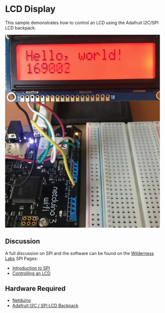 # LCD Display

This sample demonstrates how to control an LCD using the Adafruit I2C/SPI LCD backpack.

![LCD Backpack](SPILCDHelloWorld.png)

## Discussion

A full discussion on SPI and the software can be found on the [Wilderness Labs](https://www.wildernesslabs.co/) SPI Pages:

* [Introduction to SPI](http://developer.wildernesslabs.co/Netduino/Input_Output/Digital/SPI/)
* [Controlling an LCD](http://developer.wildernesslabs.co/Netduino/Input_Output/Digital/SPI/ControllingLCD/)

## Hardware Required

* [Netduino](https://www.wildernesslabs.co/Netduino)
* [Adafruit I2C / SPI LCD Backpack](https://www.adafruit.com/product/292)